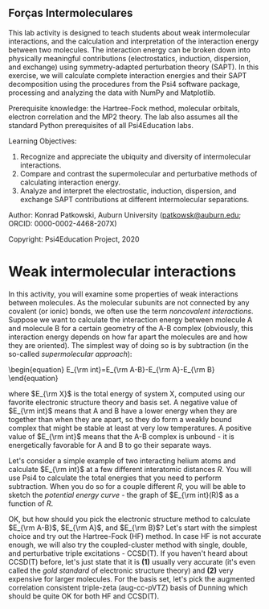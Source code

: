 
## Forças Intermoleculares 
This lab activity is designed to teach students about weak intermolecular interactions, and the calculation and interpretation of the interaction energy between two molecules. The interaction energy can be broken down into physically meaningful contributions (electrostatics, induction, dispersion, and exchange) using symmetry-adapted perturbation theory (SAPT). In this exercise, we will calculate complete interaction energies and their SAPT decomposition using the procedures from the Psi4 software package, processing and analyzing the data with NumPy and Matplotlib.

Prerequisite knowledge: the Hartree-Fock method, molecular orbitals, electron correlation and the MP2 theory. The lab also assumes all the standard Python prerequisites of all Psi4Education labs.

Learning Objectives: 
1. Recognize and appreciate the ubiquity and diversity of intermolecular interactions.
2. Compare and contrast the supermolecular and perturbative methods of calculating interaction energy.
3. Analyze and interpret the electrostatic, induction, dispersion, and exchange SAPT contributions at different intermolecular separations.

Author: Konrad Patkowski, Auburn University (patkowsk@auburn.edu; ORCID: 0000-0002-4468-207X)

Copyright: Psi4Education Project, 2020

# Weak intermolecular interactions 

In this activity, you will examine some properties of weak interactions between molecules. As the molecular subunits are not connected by any covalent (or ionic) bonds, we often use the term *noncovalent interactions*. Suppose we want to calculate the interaction energy between molecule A and molecule B for a certain geometry of the A-B complex (obviously, this interaction energy depends on how far apart the molecules are and how they are oriented). The simplest way of doing so is by subtraction (in the so-called *supermolecular approach*):

\begin{equation}
E_{\rm int}=E_{\rm A-B}-E_{\rm A}-E_{\rm B}
\end{equation}

where $E_{\rm X}$ is the total energy of system X, computed using our favorite electronic structure theory and basis set. A negative value of $E_{\rm int}$ means that A and B have a lower energy when they are together than when they are apart, so they do form a weakly bound complex that might be stable at least at very low temperatures. A positive value of $E_{\rm int}$ means that the A-B complex is unbound - it is energetically favorable for A and B to go their separate ways. 

Let's consider a simple example of two interacting helium atoms and calculate $E_{\rm int}$ at a few different interatomic distances $R$. You will use Psi4 to calculate the total energies that you need to perform subtraction. When you do so for a couple different $R$, you will be able to sketch the *potential energy curve* - the graph of $E_{\rm int}(R)$ as a function of $R$.

OK, but how should you pick the electronic structure method to calculate $E_{\rm A-B}$, $E_{\rm A}$, and $E_{\rm B}$? Let's start with the simplest choice and try out the Hartree-Fock (HF) method. In case HF is not accurate enough, we will also try the coupled-cluster method with single, double, and perturbative triple excitations - CCSD(T). If you haven't heard about CCSD(T) before, let's just state that it is **(1)** usually very accurate (it's even called the *gold standard* of electronic structure theory) and **(2)** very expensive for larger molecules. For the basis set, let's pick the augmented correlation consistent triple-zeta (aug-cc-pVTZ) basis of Dunning which should be quite OK for both HF and CCSD(T).
